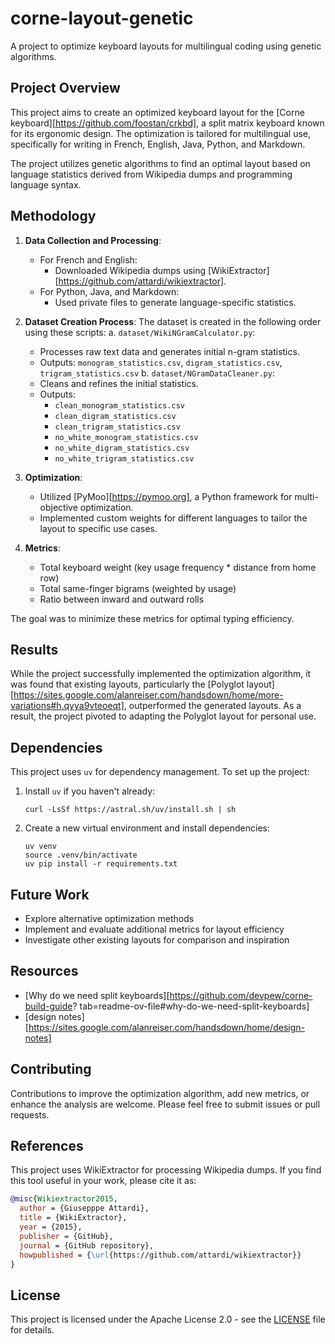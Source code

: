 # corne-layout-genetic

A project to optimize keyboard layouts for multilingual coding using genetic algorithms.

## Project Overview

This project aims to create an optimized keyboard layout for the [Corne keyboard][https://github.com/foostan/crkbd], a split matrix keyboard known for its ergonomic design. The optimization is tailored for multilingual use, specifically for writing in French, English, Java, Python, and Markdown.

The project utilizes genetic algorithms to find an optimal layout based on language statistics derived from Wikipedia dumps and programming language syntax.

## Methodology

1. **Data Collection and Processing**: 
   - For French and English:
     - Downloaded Wikipedia dumps using [WikiExtractor][https://github.com/attardi/wikiextractor].
   - For Python, Java, and Markdown:
     - Used private files to generate language-specific statistics.

2. **Dataset Creation Process**:
   The dataset is created in the following order using these scripts:
   a. `dataset/WikiNGramCalculator.py`: 
      - Processes raw text data and generates initial n-gram statistics.
      - Outputs: `monogram_statistics.csv`, `digram_statistics.csv`, `trigram_statistics.csv`
   b. `dataset/NGramDataCleaner.py`:
      - Cleans and refines the initial statistics.
      - Outputs: 
        - `clean_monogram_statistics.csv`
        - `clean_digram_statistics.csv`
        - `clean_trigram_statistics.csv`
        - `no_white_monogram_statistics.csv`
        - `no_white_digram_statistics.csv`
        - `no_white_trigram_statistics.csv`

3. **Optimization**:
   - Utilized [PyMoo][https://pymoo.org], a Python framework for multi-objective optimization.
   - Implemented custom weights for different languages to tailor the layout to specific use cases.

3. **Metrics**:
   - Total keyboard weight (key usage frequency * distance from home row)
   - Total same-finger bigrams (weighted by usage)
   - Ratio between inward and outward rolls

The goal was to minimize these metrics for optimal typing efficiency.

## Results

While the project successfully implemented the optimization algorithm, it was found that existing layouts, particularly the [Polyglot layout][https://sites.google.com/alanreiser.com/handsdown/home/more-variations#h.qyya9vteoeqt], outperformed the generated layouts. As a result, the project pivoted to adapting the Polyglot layout for personal use.

## Dependencies

This project uses `uv` for dependency management. To set up the project:

1. Install `uv` if you haven't already:
   ```
   curl -LsSf https://astral.sh/uv/install.sh | sh
   ```

2. Create a new virtual environment and install dependencies:
   ```
   uv venv
   source .venv/bin/activate
   uv pip install -r requirements.txt
   ```

## Future Work

- Explore alternative optimization methods
- Implement and evaluate additional metrics for layout efficiency
- Investigate other existing layouts for comparison and inspiration

## Resources

- [Why do we need split keyboards][https://github.com/devpew/corne-build-guide?
tab=readme-ov-file#why-do-we-need-split-keyboards]
- [design notes][https://sites.google.com/alanreiser.com/handsdown/home/design-notes]

## Contributing

Contributions to improve the optimization algorithm, add new metrics, or enhance the analysis are welcome. Please feel free to submit issues or pull requests.

## References

This project uses WikiExtractor for processing Wikipedia dumps. If you find this tool useful in your work, please cite it as:

```bibtex
@misc{Wikiextractor2015,
  author = {Giusepppe Attardi},
  title = {WikiExtractor},
  year = {2015},
  publisher = {GitHub},
  journal = {GitHub repository},
  howpublished = {\url{https://github.com/attardi/wikiextractor}}
}
```

## License

This project is licensed under the Apache License 2.0 - see the [LICENSE](LICENSE) file for details.

